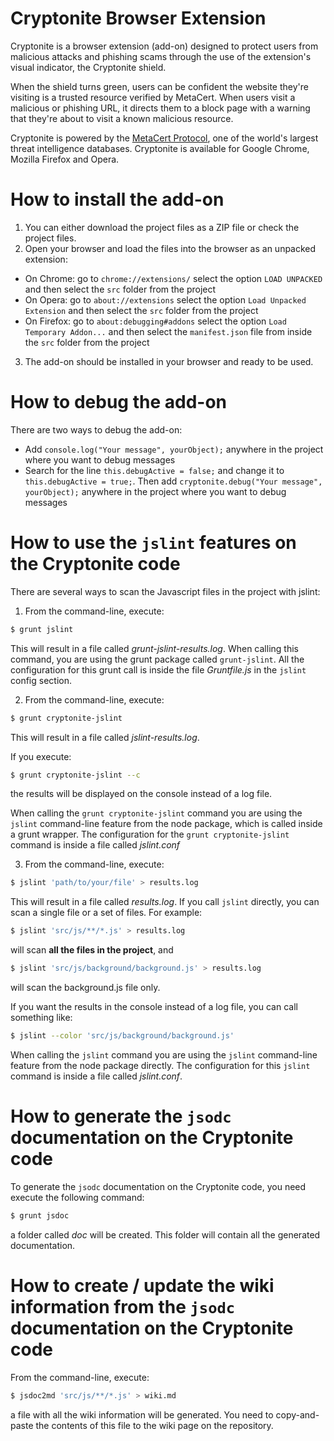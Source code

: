 # Cryptonite Browser Extension

Cryptonite is a browser extension (add-on) designed to protect users from malicious attacks and phishing scams through the use of the extension's visual indicator, the Cryptonite shield.

When the shield turns green, users can be confident the website they're visiting is a trusted resource verified by MetaCert. When users visit a malicious or phishing URL, it directs them to a block page with a warning that they're about to visit a known malicious resource.

Cryptonite is powered by the [MetaCert Protocol](https://metacertprotocol.com), one of the world's largest threat intelligence databases. Cryptonite is available for Google Chrome, Mozilla Firefox and Opera.

# How to install the add-on

1. You can either download the project files as a ZIP file or check the project files.
2. Open your browser and load the files into the browser as an unpacked extension:
  - On Chrome: go to `chrome://extensions/` select the option `LOAD UNPACKED` and then select the `src` folder from the project
  - On Opera: go to `about://extensions`  select the option `Load Unpacked Extension` and then select the `src` folder from the project
  - On Firefox: go to `about:debugging#addons` select the option `Load Temporary Addon...` and then select the `manifest.json` file from inside the `src` folder from the project

3. The add-on should be installed in your browser and ready to be used.

# How to debug the add-on

There are two ways to debug the add-on:
- Add `console.log("Your message", yourObject);` anywhere in the project where you want to debug messages
- Search for the line `this.debugActive = false;` and change it to `this.debugActive = true;`. Then add `cryptonite.debug("Your message", yourObject);` anywhere in the project where you want to debug messages

# How to use the `jslint` features on the Cryptonite code

There are several ways to scan the Javascript files in the project with jslint:

1. From the command-line, execute:
```sh
$ grunt jslint
```
This will result in a file called *grunt-jslint-results.log*.
When calling this command, you are using the grunt package called `grunt-jslint`.
All the configuration for this grunt call is inside the file *Gruntfile.js* in the `jslint` config section.

2. From the command-line, execute:
```sh
$ grunt cryptonite-jslint
```
This will result in a file called *jslint-results.log*.

  If you execute:
```sh
$ grunt cryptonite-jslint --c
```
the results will be displayed on the console instead of a log file.

  When calling the `grunt cryptonite-jslint` command you are using the `jslint` command-line feature from the node package, which is called inside a grunt wrapper. The configuration for the `grunt cryptonite-jslint` command is inside a file called *jslint.conf*

3. From the command-line, execute:
```sh
$ jslint 'path/to/your/file' > results.log
```
This will result in a file called *results.log*.
If you call `jslint` directly, you can scan a single file or a set of files. For example:
```sh
$ jslint 'src/js/**/*.js' > results.log
```
will scan **all the files in the project**, and
```sh
$ jslint 'src/js/background/background.js' > results.log
```
will scan the background.js file only.

  If you want the results in the console instead of a log file, you can call something like:
```sh
$ jslint --color 'src/js/background/background.js'
```
When calling the `jslint` command you are using the `jslint` command-line feature from the node package directly. The configuration for this `jslint` command is inside a file called *jslint.conf*.

# How to generate the `jsodc` documentation on the Cryptonite code

To generate the `jsodc` documentation on the Cryptonite code, you need execute the following command:
```sh
$ grunt jsdoc
```
a folder called *doc* will be created. This folder will contain all the generated documentation.

# How to create / update the wiki information from the `jsodc` documentation on the Cryptonite code

From the command-line, execute:
```sh
$ jsdoc2md 'src/js/**/*.js' > wiki.md
```
a file with all the wiki information will be generated. You need to copy-and-paste the contents of this file to the wiki page on the repository.

